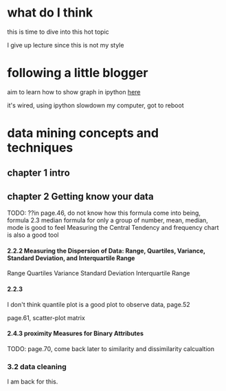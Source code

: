 what do I think
================================================================================
this is time to dive into this hot topic

I give up lecture since this is not my style

following a little blogger
================================================================================
aim to learn how to show graph in ipython
[here](http://pbpython.com/simple-graphing-pandas.html)

it's wired, using ipython slowdown my computer, got to reboot

data mining concepts and techniques
================================================================================
chapter 1 intro
--------------------------------------------------------------------------------

chapter 2 Getting know your data
--------------------------------------------------------------------------------
TODO: ??in page.46, do not know how this formula come into being, formula 2.3
median formula
for only a group of number, mean, median, mode is good to feel Measuring the Central Tendency
and frequency chart is also a good tool

#### 2.2.2 Measuring the Dispersion of Data: Range, Quartiles, Variance, Standard Deviation, and Interquartile Range
Range
Quartiles
Variance
Standard Deviation
Interquartile Range

#### 2.2.3
I don't think quantile plot is a good plot to observe data, page.52

page.61, scatter-plot matrix

#### 2.4.3 proximity Measures for Binary Attributes
TODO: page.70, come back later to similarity and dissimilarity calcualtion

### 3.2 data cleaning
I am back for this.
